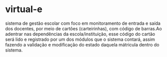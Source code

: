 # virtual-e
sistema de gestão escolar com foco em monitoramento de entrada e saída dos docentes, por meio de cartões (carteirinhas), com código de barras.Ao adentrar nas dependências da escola/instituição, esse código do cartão será lido e registrado por um dos módulos que o sistema contará, assim fazendo a validação e modificação do estado daquela mátricula dentro do sistema.
